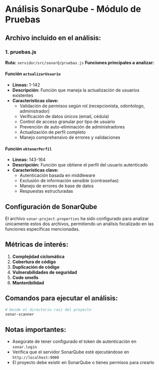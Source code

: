 # Análisis SonarQube - Módulo de Pruebas

## Archivo incluido en el análisis:

### 1. pruebas.js
**Ruta:** `servidor/src/sonarQ/pruebas.js`
**Funciones principales a analizar:**

#### Función `actualizarUsuario`
- **Líneas:** 1-142
- **Descripción:** Función que maneja la actualización de usuarios existentes
- **Características clave:**
  - Validación de permisos según rol (recepcionista, odontologo, administrador)
  - Verificación de datos únicos (email, cédula)
  - Control de acceso granular por tipo de usuario
  - Prevención de auto-eliminación de administradores
  - Actualización de perfil completo
  - Manejo comprehensivo de errores y validaciones

#### Función `obtenerPerfil`
- **Líneas:** 143-164
- **Descripción:** Función que obtiene el perfil del usuario autenticado
- **Características clave:**
  - Autenticación basada en middleware
  - Exclusión de información sensible (contraseñas)
  - Manejo de errores de base de datos
  - Respuestas estructuradas

## Configuración de SonarQube

El archivo `sonar-project.properties` ha sido configurado para analizar únicamente estos dos archivos, permitiendo un análisis focalizado en las funciones específicas mencionadas.

## Métricas de interés:

1. **Complejidad ciclomática**
2. **Cobertura de código**
3. **Duplicación de código**
4. **Vulnerabilidades de seguridad**
5. **Code smells**
6. **Mantenibilidad**

## Comandos para ejecutar el análisis:

```bash
# Desde el directorio raíz del proyecto
sonar-scanner
```

## Notas importantes:

- Asegúrate de tener configurado el token de autenticación en `sonar.login`
- Verifica que el servidor SonarQube esté ejecutándose en `http://localhost:9000`
- El proyecto debe existir en SonarQube o tienes permisos para crearlo
